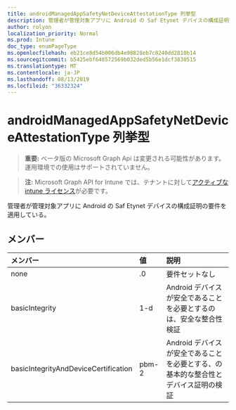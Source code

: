 ```yaml
---
title: androidManagedAppSafetyNetDeviceAttestationType 列挙型
description: 管理者が管理対象アプリに Android の Saf Etynet デバイスの構成証明の要件を適用している。
author: rolyon
localization_priority: Normal
ms.prod: Intune
doc_type: enumPageType
ms.openlocfilehash: eb21ce8d54b006db4e98828eb7c8240dd2810b14
ms.sourcegitcommit: b5425ebf648572569b032ded5b56e1dcf3830515
ms.translationtype: MT
ms.contentlocale: ja-JP
ms.lasthandoff: 08/13/2019
ms.locfileid: "36332324"
---
```

# <a name="androidmanagedappsafetynetdeviceattestationtype-enum-type"></a>androidManagedAppSafetyNetDeviceAttestationType 列挙型

> **重要:** ベータ版の Microsoft Graph Api は変更される可能性があります。運用環境での使用はサポートされていません。

> **注:** Microsoft Graph API for Intune では、テナントに対して[アクティブな intune ライセンス](https://go.microsoft.com/fwlink/?linkid=839381)が必要です。

管理者が管理対象アプリに Android の Saf Etynet デバイスの構成証明の要件を適用している。

## <a name="members"></a>メンバー
|メンバー|値|説明|
|:---|:---|:---|
|none|.0|要件セットなし|
|basicIntegrity|1-d|Android デバイスが安全であることを必要とするのは、安全な整合性検証|
|basicIntegrityAndDeviceCertification|pbm-2|Android デバイスが安全であることを必要とする、の基本的な整合性とデバイス証明の検証|



